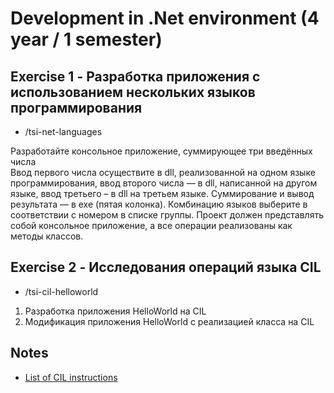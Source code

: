 # Development in .Net environment (4 year / 1 semester)

## Exercise 1 - Разработка приложения с использованием нескольких языков программирования
* /tsi-net-languages

Разработайте консольное приложение, суммирующее три введённых числа  
Ввод первого числа осуществите в dll, реализованной на одном языке программирования, ввод второго числа — в dll, написанной на другом языке, ввод третьего – в dll на третьем языке. Суммирование и вывод результата — в exe (пятая колонка). Комбинацию языков выберите в соответствии с номером в списке группы. Проект должен представлять собой консольное приложение, а все операции реализованы как методы классов.

## Exercise 2 - Исследования операций языка CIL
* /tsi-cil-helloworld

1. Разработка приложения HelloWorld на CIL  
2. Модификация приложения HelloWorld c реализацией класса на CIL  

## Notes
* [List of CIL instructions](https://en.wikipedia.org/wiki/List_of_CIL_instructions)
